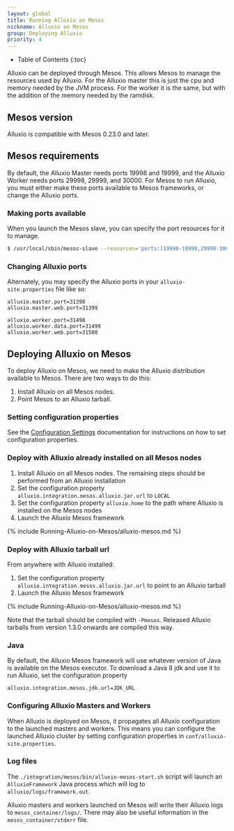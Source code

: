 ```yaml
---
layout: global
title: Running Alluxio on Mesos
nickname: Alluxio on Mesos
group: Deploying Alluxio
priority: 4
---
```


* Table of Contents
{:toc}

Alluxio can be deployed through Mesos. This allows Mesos to manage the resources used by Alluxio. For the Alluxio
master this is just the cpu and memory needed by the JVM process. For the worker it is the same, but with the addition
of the memory needed by the ramdisk.

## Mesos version

Alluxio is compatible with Mesos 0.23.0 and later.

## Mesos requirements

By default, the Alluxio Master needs ports 19998 and 19999, and the Alluxio Worker needs ports 29998, 29999, and 30000.
For Mesos to run Alluxio, you must either make these ports available to Mesos frameworks, or change the Alluxio ports.

### Making ports available

When you launch the Mesos slave, you can specify the port resources for it to manage.

```bash
$ /usr/local/sbin/mesos-slave --resources='ports:[19998-19999,29998-30000]'
```

### Changing Alluxio ports

Alternately, you may specify the Alluxio ports in your `alluxio-site.properties` file like so:

```properties
alluxio.master.port=31398
alluxio.master.web.port=31399

alluxio.worker.port=31498
alluxio.worker.data.port=31499
alluxio.worker.web.port=31500
```

## Deploying Alluxio on Mesos

To deploy Alluxio on Mesos, we need to make the Alluxio distribution available to Mesos. There are two ways to do this:

1. Install Alluxio on all Mesos nodes.
2. Point Mesos to an Alluxio tarball.

### Setting configuration properties
See the [Configuration Settings](Configuration-Settings.html) documentation for instructions on how to set configuration properties.

### Deploy with Alluxio already installed on all Mesos nodes

1. Install Alluxio on all Mesos nodes. The remaining steps should be performed from an Alluxio installation
2. Set the configuration property `alluxio.integration.mesos.alluxio.jar.url` to `LOCAL`
3. Set the configuration property `alluxio.home` to the path where Alluxio is installed on the Mesos nodes
4. Launch the Alluxio Mesos framework

{% include Running-Alluxio-on-Mesos/alluxio-mesos.md %}

### Deploy with Alluxio tarball url

From anywhere with Alluxio installed:

1. Set the configuration property `alluxio.integration.mesos.alluxio.jar.url` to point to an Alluxio tarball
2. Launch the Alluxio Mesos framework

{% include Running-Alluxio-on-Mesos/alluxio-mesos.md %}

Note that the tarball should be compiled with `-Pmesos`. Released Alluxio tarballs from version 1.3.0 onwards are compiled this way.

### Java

By default, the Alluxio Mesos framework will use whatever version of Java is available on the Mesos executor. To download a
Java 8 jdk and use it to run Alluxio, set the configuration property

```properties
alluxio.integration.mesos.jdk.url=JDK_URL
```

### Configuring Alluxio Masters and Workers

When Alluxio is deployed on Mesos, it propagates all Alluxio configuration to the launched masters and workers.
This means you can configure the launched Alluxio cluster by setting configuration properties in `conf/alluxio-site.properties`.

### Log files

The `./integration/mesos/bin/alluxio-mesos-start.sh` script will launch an `AlluxioFramework` Java process which will log to `alluxio/logs/framework.out`.

Alluxio masters and workers launched on Mesos will write their Alluxio logs to `mesos_container/logs/`. There
may also be useful information in the `mesos_container/stderr` file.
